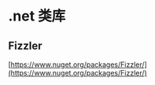 # .net 类库

## Fizzler

[https://www.nuget.org/packages/Fizzler/](https://www.nuget.org/packages/Fizzler/)

